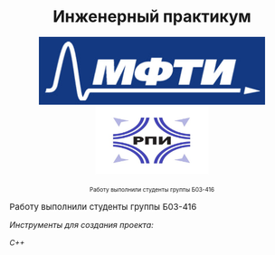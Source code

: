 <h1 align="center">Инженерный практикум</h1>

<p align="center"> <img src="logo.jpg" alt="logo" height = "120" width="400"/> <img src="logo_2.jpg" alt="logo_2" height = "120" width="200"/>

<p align = "center"> <span style="font-size: 10px;">Работу выполнили студенты группы Б03-416</span>

<span style="font-size: 15px;">Работу выполнили студенты группы Б03-416</span>

<i>Инструменты для создания проекта: 

<span style="font-size: 13px;"> C++
